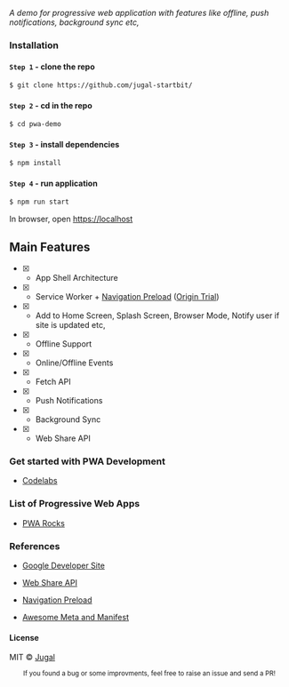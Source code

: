 *A demo for progressive web application with features like offline, push notifications, background sync etc,*

### Installation

#### `Step 1` - clone the repo
  
```bash
$ git clone https://github.com/jugal-startbit/
```

#### `Step 2` - cd in the repo

```bash
$ cd pwa-demo
```

#### `Step 3` - install dependencies

```bash
$ npm install
```

#### `Step 4` - run application

```bash
$ npm run start
```

In browser, open [https://localhost](https://localhost)

## Main Features

- [x] - App Shell Architecture

- [x] - Service Worker + [Navigation Preload](https://mattto.github.io/sw/demo/navigation-preload/) ([Origin Trial](https://docs.google.com/forms/d/e/1FAIpQLSfO0_ptFl8r8G0UFhT0xhV17eabG-erUWBDiKSRDTqEZ_9ULQ/viewform?fbzx=-8349956695398695000))

- [x] - Add to Home Screen, Splash Screen, Browser Mode, Notify user if site is updated etc,

- [x] - Offline Support

- [x] - Online/Offline Events

- [x] - Fetch API

- [x] - Push Notifications

- [x] - Background Sync

- [x] - Web Share API

### Get started with PWA Development

- [Codelabs](https://pwa.tips/codelabs)

### List of Progressive Web Apps

- [PWA Rocks](https://pwa.rocks)

### References

- [Google Developer Site](https://developers.google.com/web/progressive-web-apps)

- [Web Share API](https://developers.google.com/web/updates/2016/10/navigator-share)

- [Navigation Preload](https://developers.google.com/web/updates/2017/02/navigation-preload)

- [Awesome Meta and Manifest](https://github.com/jugal-startbit/awesome-meta-and-manifest)

#### License

MIT © [Jugal](https://github.com/jugal-startbit)

<div align="center">
  <sub>If you found a bug or some improvments, feel free to raise an issue and send a PR!</sub>
</div>
